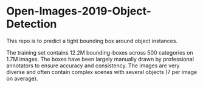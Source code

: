 # Open-Images-2019-Object-Detection
This repo is to predict a tight bounding box around object instances.  

The training set contains 12.2M bounding-boxes across 500 categories on 1.7M images. The boxes have been largely manually drawn by professional annotators to ensure accuracy and consistency. The images are very diverse and often contain complex scenes with several objects (7 per image on average).
